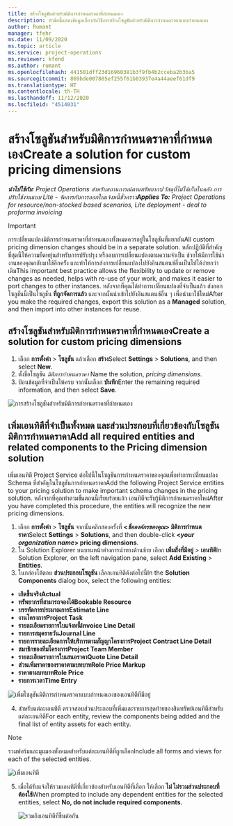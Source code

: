 ```yaml
---
title: สร้างโซลูชันสำหรับมิติการกำหนดราคาที่กำหนดเอง
description: หัวข้อนี้แสดงข้อมูลเกี่ยวกับวิธีการสร้างโซลูชันสำหรับมิติการกำหนดราคาแบบกำหนดเอง
author: Rumant
manager: tfehr
ms.date: 11/09/2020
ms.topic: article
ms.service: project-operations
ms.reviewer: kfend
ms.author: rumant
ms.openlocfilehash: 441501dff23d16960381b3f9fb4b2cceba2b3ba5
ms.sourcegitcommit: 869bde007805ef255f61b03937e4a44aeef61df9
ms.translationtype: HT
ms.contentlocale: th-TH
ms.lasthandoff: 11/12/2020
ms.locfileid: "4514031"
---
```

# <a name="create-a-solution-for-custom-pricing-dimensions"></a><span data-ttu-id="9435e-103">สร้างโซลูชันสำหรับมิติการกำหนดราคาที่กำหนดเอง</span><span class="sxs-lookup"><span data-stu-id="9435e-103">Create a solution for custom pricing dimensions</span></span>

 <span data-ttu-id="9435e-104">_**นำไปใช้กับ:** Project Operations สำหรับสถานการณ์ตามทรัพยากร/วัสดุที่ไม่ได้เก็บในคลัง การปรับใช้งานแบบ Lite - จัดการกับการออกใบแจ้งหนี้ชั่วคราว_</span><span class="sxs-lookup"><span data-stu-id="9435e-104">_**Applies To:** Project Operations for resource/non-stocked based scenarios, Lite deployment - deal to proforma invoicing_</span></span> 

>[!IMPORTANT]
><span data-ttu-id="9435e-105">การเปลี่ยนแปลงมิติการกำหนดราคาที่กำหนดเองทั้งหมดควรอยู่ในโซลูชันที่แยกกัน</span><span class="sxs-lookup"><span data-stu-id="9435e-105">All custom pricing dimension changes should be in a separate solution.</span></span> <span data-ttu-id="9435e-106">หลักปฏิบัติที่สำคัญที่สุดนี้ให้ความยืดหยุ่นสำหรับการปรับปรุง หรือลบการเปลี่ยนแปลงตามความจำเป็น ช่วยให้มีการใช้นำงานของคุณกลับมาใช้อีกครััง และทำให้การส่งการเปลี่ยนแปลงไปยังอินสแตนซ์อื่นเป็นไปได้ง่ายกว่าเดิม</span><span class="sxs-lookup"><span data-stu-id="9435e-106">This important best practice allows the flexibility to update or remove changes as needed, helps with re-use of your work, and makes it easier to port changes to other instances.</span></span> <span data-ttu-id="9435e-107">หลังจากที่คุณได้ทำการเปลี่ยนแปลงที่จำเป็นแล้ว ส่งออกโซลูชันนี้เป็นโซลูชัน **ที่ถูกจัดการแล้ว** และจากนั้นนำเข้าไปยังอินสแตนซ์อื่น ๆ เพื่อนำมาใช้ใหม่</span><span class="sxs-lookup"><span data-stu-id="9435e-107">After you make the required changes, export this solution as a **Managed** solution, and then import into other instances for reuse.</span></span>

## <a name="create-a-solution-for-custom-pricing-dimensions"></a><span data-ttu-id="9435e-108">สร้างโซลูชันสำหรับมิติการกำหนดราคาที่กำหนดเอง</span><span class="sxs-lookup"><span data-stu-id="9435e-108">Create a solution for custom pricing dimensions</span></span>

1.  <span data-ttu-id="9435e-109">เลือก **การตั้งค่า** > **โซลูชัน** แล้วเลือก **สร้าง**</span><span class="sxs-lookup"><span data-stu-id="9435e-109">Select **Settings** > **Solutions**, and then select **New**.</span></span>
2.  <span data-ttu-id="9435e-110">ตั้งชื่อโซลูชัน *มิติการกำหนดราคา <your organization name>*</span><span class="sxs-lookup"><span data-stu-id="9435e-110">Name the solution, *<your organization name> pricing dimensions*.</span></span>
3. <span data-ttu-id="9435e-111">ป้อนข้อมูลที่จำเป็นให้ครบ จากนั้นเลือก **บันทึก**</span><span class="sxs-lookup"><span data-stu-id="9435e-111">Enter the remaining required information, and then select **Save**.</span></span>

  ![การสร้างโซลูชันสำหรับมิติการกำหนดราคาที่กำหนดเอง](./media/Creation-of-custom-pricing-dimension-solution.png)
 
## <a name="add-all-required-entities-and-related-components-to-the-pricing-dimension-solution"></a><span data-ttu-id="9435e-113">เพิ่มเอนทิตีที่จำเป็นทั้งหมด และส่วนประกอบที่เกี่ยวข้องกับโซลูชันมิติการกำหนดราคา</span><span class="sxs-lookup"><span data-stu-id="9435e-113">Add all required entities and related components to the Pricing dimension solution</span></span>

<span data-ttu-id="9435e-114">เพิ่มเอนทิตี Project Service ต่อไปนี้ในโซลูชันการกำหนดราคาของคุณเพื่อทำการเปลี่ยนแปลง Schema ที่สำคัญในโซลูชันการกำหนดราคา</span><span class="sxs-lookup"><span data-stu-id="9435e-114">Add the following Project Service entities to your pricing solution to make important schema changes in the pricing solution.</span></span> <span data-ttu-id="9435e-115">หลังจากที่คุณทำตามขั้นตอนนี้เรียบร้อยแล้ว เอนทิตีจะรับรู้มิติการกำหนดราคาใหม่</span><span class="sxs-lookup"><span data-stu-id="9435e-115">After you have completed this procedure, the entities will recognize the new pricing dimensions.</span></span>

1.  <span data-ttu-id="9435e-116">เลือก **การตั้งค่า** > **โซลูชัน** จากนั้นคลิกสองครั้งที่ **<*ชื่อองค์กรของคุณ*> มิติการกำหนดราคา**</span><span class="sxs-lookup"><span data-stu-id="9435e-116">Select **Settings** > **Solutions**, and then double-click **<*your organization name*> pricing dimensions**.</span></span>
2.  <span data-ttu-id="9435e-117">ใน Solution Explorer บนบานหน้าต่างการนำทางด้านซ้าย เลือก **เพิ่มสิ่งที่มีอยู่** > **เอนทิตี**</span><span class="sxs-lookup"><span data-stu-id="9435e-117">In Solution Explorer, on the left navigation pane, select **Add Existing** > **Entities**.</span></span>
3.  <span data-ttu-id="9435e-118">ในกล่องโต้ตอบ **ส่วนประกอบโซลูชัน** เลือกเอนทิตีดังต่อไปนี้</span><span class="sxs-lookup"><span data-stu-id="9435e-118">In the **Solution Components** dialog box, select the following entities:</span></span>
 
   - <span data-ttu-id="9435e-119">**เกิดขึ้นจริง**</span><span class="sxs-lookup"><span data-stu-id="9435e-119">**Actual**</span></span>
   - <span data-ttu-id="9435e-120">**ทรัพยากรที่สามารถจองได้**</span><span class="sxs-lookup"><span data-stu-id="9435e-120">**Bookable Resource**</span></span>
   - <span data-ttu-id="9435e-121">**บรรทัดการประมาณการ**</span><span class="sxs-lookup"><span data-stu-id="9435e-121">**Estimate Line**</span></span>
   - <span data-ttu-id="9435e-122">**งานโครงการ**</span><span class="sxs-lookup"><span data-stu-id="9435e-122">**Project Task**</span></span>
   - <span data-ttu-id="9435e-123">**รายละเอียดรายการใบแจ้งหนี้**</span><span class="sxs-lookup"><span data-stu-id="9435e-123">**Invoice Line Detail**</span></span>
   - <span data-ttu-id="9435e-124">**รายการสมุดรายวัน**</span><span class="sxs-lookup"><span data-stu-id="9435e-124">**Journal Line**</span></span>
   - <span data-ttu-id="9435e-125">**รายการรายละเอียดการให้บริการตามสัญญาโครงการ**</span><span class="sxs-lookup"><span data-stu-id="9435e-125">**Project Contract Line Detail**</span></span>
   - <span data-ttu-id="9435e-126">**สมาชิกของทีมโครงการ**</span><span class="sxs-lookup"><span data-stu-id="9435e-126">**Project Team Member**</span></span>
   - <span data-ttu-id="9435e-127">**รายละเอียดรายการใบเสนอราคา**</span><span class="sxs-lookup"><span data-stu-id="9435e-127">**Quote Line Detail**</span></span>
   - <span data-ttu-id="9435e-128">**ส่วนเพิ่มราคาของราคาตามบทบาท**</span><span class="sxs-lookup"><span data-stu-id="9435e-128">**Role Price Markup**</span></span>
   - <span data-ttu-id="9435e-129">**ราคาตามบทบาท**</span><span class="sxs-lookup"><span data-stu-id="9435e-129">**Role Price**</span></span>
   - <span data-ttu-id="9435e-130">**รายการเวลา**</span><span class="sxs-lookup"><span data-stu-id="9435e-130">**Time Entry**</span></span>
 
   ![เพิ่มโซลูชันมิติการกำหนดราคาแบบกำหนดเองของเอนทิตีที่มีอยู่](./media/Existing-entities-to-PD-solution.png)
 
 4. <span data-ttu-id="9435e-132">สำหรับแต่ละเอนทิตี ตรวจสอบส่วนประกอบที่เพิ่มและรายการสุดท้ายของสินทรัพย์เอนทิตีสำหรับแต่ละเอนทิตี</span><span class="sxs-lookup"><span data-stu-id="9435e-132">For each entity, review the components being added and the final list of entity assets for each entity.</span></span> 

   >[!NOTE]
   > <span data-ttu-id="9435e-133">รวมฟอร์มและมุมมองทั้งหมดสำหรับแต่ละเอนทิตีที่ถูกเลือก</span><span class="sxs-lookup"><span data-stu-id="9435e-133">Include all forms and views for each of the selected entities.</span></span>

  ![เพิ่มเอนทิตี](./media/solution-component-selection.png)


5.  <span data-ttu-id="9435e-135">เมื่อได้รับแจ้งให้รวมเอนทิตีที่เกี่ยวข้องสำหรับเอนทิตีที่เลือก ให้เลือก **ไม่ ไม่รวมส่วนประกอบที่ต้องใช้**</span><span class="sxs-lookup"><span data-stu-id="9435e-135">When prompted to include any dependent entities for the selected entities, select **No, do not include required components.**</span></span>

    ![รวมถึงเอนทิตีที่ขึ้นต่อกัน](./media/Do-not-include-required.png)

